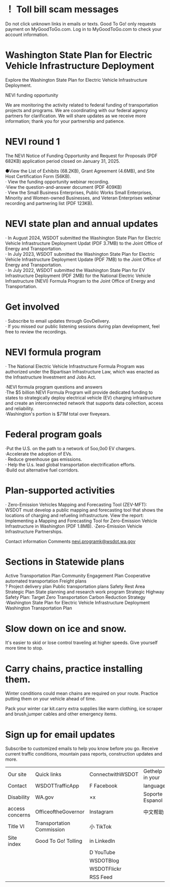 # ！ Toll bill scam messages  

Do not click unknown links in emails or texts. Good To Go! only requests payment on MyGoodToGo.com. Log in to MyGoodToGo.com to check your account information.  

# Washington State Plan for Electric Vehicle Infrastructure Deployment  

Explore the Washington State Plan for Electric Vehicle Infrastructure Deployment.  

NEVl funding opportunity  

We are monitoring the activity related to federal funding of transportation projects and programs. We are coordinating with our federal agency partners for clarification. We will share updates as we receive more information; thank you for your partnership and patience.  

# NEVl round 1  

The NEVI Notice of Funding Opportunity and Request for Proposals (PDF 682KB) application period closed on January 31, 2025.  

●View the List of Exhibits (68.2KB), Grant Agreement (4.6MB), and Site Host Certification Form (56KB).   
· View the funding opportunity webinar recording.   
·View the question-and-answer document (PDF 409KB)   
· View the Small Business Enterprises, Public Works Small Enterprises, Minority and Women-owned Businesses, and Veteran Enterprises webinar recording and partnering list (PDF 123KB).  

# NEVl state plan and annual updates  

· In August 2024, WSDOT submitted the Washington State Plan for Electric Vehicle Infrastructure Deployment Updat (PDF 3.7MB) to the Joint Office of Energy and Transportation.   
· In July 2023, WSDOT submitted the Washington State Plan for Electric Vehicle Infrastructure Deployment Update (PDF 7MB) to the Joint Office of Energy and Transportation.   
· In July 2022, WSDOT submitted the Washington State Plan for EV Infrastructure Deployment (PDF 2MB) for the National Electric Vehicle Infrastructure (NEVI) Formula Program to the Joint Office of Energy and Transportation.  

# Get involved  

· Subscribe to email updates through GovDelivery.   
· If you missed our public listening sessions during plan development, feel free to review the recordings.  

# NEVl formula program  

· The National Electric Vehicle Infrastructure Formula Program was authorized under the Bipartisan Infrastructure Law, which was enacted as the Infrastructure Investment and Jobs Act.  

·NEVI formula program questions and answers   
·The $\$5$ billion NEVl Formula Program will provide dedicated funding to states to strategically deploy electrical vehicle (EV) charging infrastructure and create an interconnected network that supports data collection, access and reliability.   
·Washington's portion is $\$71M$ total over fiveyears.  

# Federal program goals  

·Put the U.S. on the path to a network of 5oo,0o0 EV chargers.   
·Accelerate the adoption of EVs.   
· Reduce greenhouse gas emissions.   
· Help the U.s. lead global transportation electrification efforts.   
·Build out alternative fuel corridors.  

# Plan-supported activities  

· Zero-Emission Vehicles Mapping and Forecasting Tool (ZEV-MFT): WSDOT must develop a public mapping and forecasting tool that shows the locations of charging and refueling infrastructure. View the report: Implementing a Mapping and Forecasting Tool for Zero-Emission Vehicle Infrastructure in Washington (PDF 1.8MB). ·Zero-Emission Vehicle Infrastructure Partnerships.  

Contact information Comments nevi.programk@wsdot.wa.gov  

# Sections in Statewide plans  

Active Transportation Plan Community Engagement Plan Cooperative automated transportation Freight plans   
? Project delivery plan Public transportation plans Safety Rest Area Strategic Plan State planning and research work program Strategic Highway Safety Plan: Target Zero Transportation Carbon Reduction Strategy   
·Washington State Plan for Electric Vehicle Infrastructure Deployment Washington Transportation Plan  

# Slow down on ice and snow.  

It's easier to skid or lose control traveling at higher speeds. Give yourself more time to stop.  

# Carry chains, practice installing them.  

Winter conditions could mean chains are required on your route. Practice putting them on your vehicle ahead of time.  

Pack your winter car kit.carry extra supplies like warm clothing, ice scraper and brush,jumper cables and other emergency items.  

# Sign up for email updates  

Subscribe to customized emails to help you know before you go. Receive current traffic conditions, mountain pass reports, construction updates and more.  

<html><body><table><tr><td>Our site</td><td>Quick links</td><td>ConnectwithWSDOT</td><td>Gethelp in your</td></tr><tr><td>Contact</td><td>WSDOTTrafficApp</td><td>F Facebook</td><td>language</td></tr><tr><td>Disability</td><td>WA.gov</td><td>×x</td><td>Soporte Espanol</td></tr><tr><td>access concerns</td><td>OfficeoftheGovernor</td><td>Instagram</td><td>中文帮助</td></tr><tr><td>Title VI</td><td>Transportation Commission</td><td>小 TikTok</td><td></td></tr><tr><td>Site index</td><td>Good To Go! Tolling</td><td>in Linkedln</td><td></td></tr><tr><td></td><td></td><td>D YouTube</td><td></td></tr><tr><td></td><td></td><td>WSDOTBlog</td><td></td></tr><tr><td></td><td></td><td>WSDOTFlickr</td><td></td></tr><tr><td></td><td></td><td>RSS Feed</td><td></td></tr></table></body></html>  